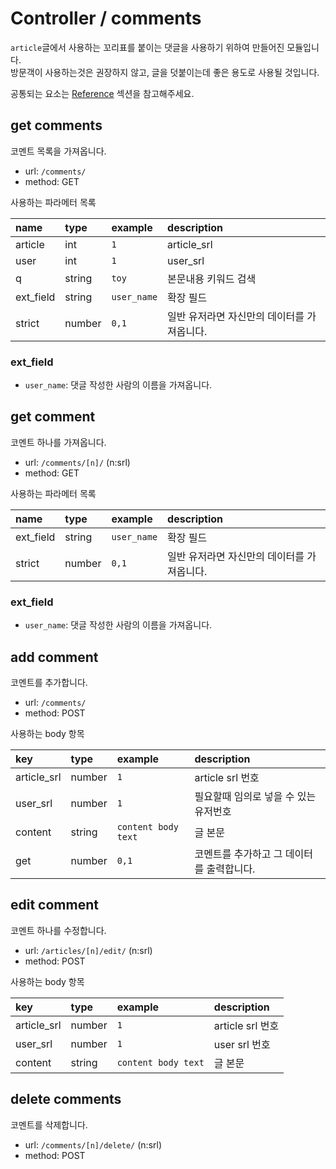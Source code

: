 # Controller / comments

`article`글에서 사용하는 꼬리표를 붙이는 댓글을 사용하기 위하여 만들어진 모듈입니다.  
방문객이 사용하는것은 권장하지 않고, 글을 덧붙이는데 좋은 용도로 사용될 것입니다.

공통되는 요소는 [Reference](https://github.com/redgoose-dev/goose-api/tree/master/controller#reference) 섹션을 참고해주세요.


## get comments

코멘트 목록을 가져옵니다.

- url: `/comments/`
- method: GET

사용하는 파라메터 목록

| name      | type   | example     | description              |
|:----------|:-------|:------------|:-------------------------|
| article   | int    | `1`         | article_srl              |
| user      | int    | `1`         | user_srl                 |
| q         | string | `toy`       | 본문내용 키워드 검색              |
| ext_field | string | `user_name` | 확장 필드                    |
| strict    | number | `0,1`       | 일반 유저라면 자신만의 데이터를 가져옵니다. |

### ext_field
- `user_name`: 댓글 작성한 사람의 이름을 가져옵니다.


## get comment

코멘트 하나를 가져옵니다.

- url: `/comments/[n]/` (n:srl)
- method: GET

사용하는 파라메터 목록

| name      | type   | example     | description              |
|:----------|:-------|:------------|:-------------------------|
| ext_field | string | `user_name` | 확장 필드                    |
| strict    | number | `0,1`       | 일반 유저라면 자신만의 데이터를 가져옵니다. |

### ext_field
- `user_name`: 댓글 작성한 사람의 이름을 가져옵니다.


## add comment

코멘트를 추가합니다.

- url: `/comments/`
- method: POST

사용하는 body 항목

| key         | type   | example             | description             |
|:------------|:-------|:--------------------|:------------------------|
| article_srl | number | `1`                 | article srl 번호          |
| user_srl    | number | `1`                 | 필요할때 임의로 넣을 수 있는 유저번호   |
| content     | string | `content body text` | 글 본문                    |
| get         | number | `0,1`               | 코멘트를 추가하고 그 데이터를 출력합니다. |


## edit comment

코멘트 하나를 수정합니다.

- url: `/articles/[n]/edit/` (n:srl)
- method: POST

사용하는 body 항목

| key         | type   | example             | description    |
|:------------|:-------|:--------------------|:---------------|
| article_srl | number | `1`                 | article srl 번호 |
| user_srl    | number | `1`                 | user srl 번호    |
| content     | string | `content body text` | 글 본문           |


## delete comments

코멘트를 삭제합니다.

- url: `/comments/[n]/delete/` (n:srl)
- method: POST
